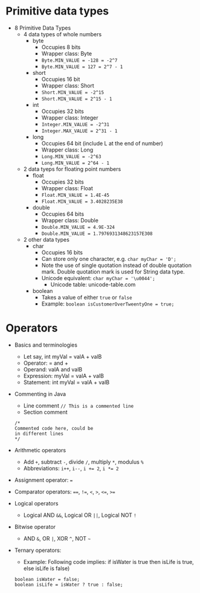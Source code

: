 # Primitive data types

* 8 Primitive Data Types
  * 4 data types of whole numbers
    * byte
      * Occupies 8 bits
      * Wrapper class: Byte
      * `Byte.MIN_VALUE = -128 = -2^7`
      * `Byte.MIN_VALUE = 127 = 2^7 - 1`
    * short
      * Occupies 16 bit
      * Wrapper class: Short
      * `Short.MIN_VALUE = -2^15`
      * `Short.MIN_VALUE = 2^15 - 1`
    * int
      * Occupies 32 bits
      * Wrapper class: Integer
      * `Integer.MIN_VALUE = -2^31`
      * `Integer.MAX_VALUE = 2^31 - 1`
    * long
      * Occupies 64 bit (include L at the end of number)
      * Wrapper class: Long
      * `Long.MIN_VALUE = -2^63`
      * `Long.MIN_VALUE = 2^64 - 1`
  * 2 data tyeps for floating point numbers
    * float
      * Occupies 32 bits
      * Wrapper class: Float
      * `Float.MIN_VALUE = 1.4E-45`
      * `Float.MIN_VALUE = 3.4028235E38`
    * double
      * Occupies 64 bits
      * Wrapper class: Double
      * `Double.MIN_VALUE = 4.9E-324`
      * `Double.MIN_VALUE = 1.7976931348623157E308`
  * 2 other data types
    * char
      * Occupies 16 bits
      * Can store only one character, e.g. `char myChar = 'D';`
      * Note the use of single quotation instead of double quotation mark. Double quotation mark is used for String data type.
      * Unicode equivalent: `char myChar = '\u0044';`
        * Unicode table: unicode-table.com
    * boolean
      * Takes a value of either `true` or `false`
      * Example: `boolean isCustomerOverTweentyOne = true;`


# Operators
* Basics and terminologies
  * Let say, int myVal = valA + valB
  * Operator: = and +
  * Operand: valA and valB
  * Expression: myVal = valA + valB
  * Statement: int myVal = valA + valB

* Commenting in Java
  * Line comment
  ```// This is a commented line```
  * Section comment
  ```
  /*
  Commented code here, could be
  in different lines
  */
  ```
  
* Arithmetic operators
  * Add `+`, subtract `-`, divide `/`, multiply `*`, modulus `%`
  * Abbreviations: `i++`, `i--`, `i += 2`, `i *= 2`

* Assignment operator: `=`
* Comparator operators: `==`, `!=`, `<`, `>`, `<=`, `>=`

* Logical operators
  * Logical AND `&&`, Logical OR `||`, Logical NOT `!`
* Bitwise operator
  * AND `&`, OR `|`, XOR `^`, NOT `~`

* Ternary operators:
  * Example: Following code implies: if isWater is true then isLife is true, else isLife is false)
  ```
  boolean isWater = false;
  boolean isLife = isWater ? true : false;
  ```
